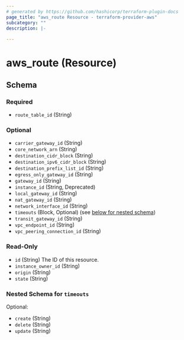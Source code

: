 ```yaml
---
# generated by https://github.com/hashicorp/terraform-plugin-docs
page_title: "aws_route Resource - terraform-provider-aws"
subcategory: ""
description: |-
  
---
```


# aws_route (Resource)





<!-- schema generated by tfplugindocs -->
## Schema

### Required

- `route_table_id` (String)

### Optional

- `carrier_gateway_id` (String)
- `core_network_arn` (String)
- `destination_cidr_block` (String)
- `destination_ipv6_cidr_block` (String)
- `destination_prefix_list_id` (String)
- `egress_only_gateway_id` (String)
- `gateway_id` (String)
- `instance_id` (String, Deprecated)
- `local_gateway_id` (String)
- `nat_gateway_id` (String)
- `network_interface_id` (String)
- `timeouts` (Block, Optional) (see [below for nested schema](#nestedblock--timeouts))
- `transit_gateway_id` (String)
- `vpc_endpoint_id` (String)
- `vpc_peering_connection_id` (String)

### Read-Only

- `id` (String) The ID of this resource.
- `instance_owner_id` (String)
- `origin` (String)
- `state` (String)

<a id="nestedblock--timeouts"></a>
### Nested Schema for `timeouts`

Optional:

- `create` (String)
- `delete` (String)
- `update` (String)
